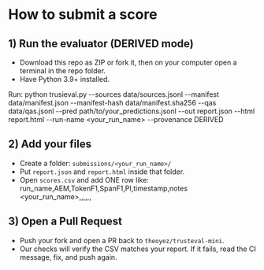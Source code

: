 # How to submit a score

## 1) Run the evaluator (DERIVED mode)
- Download this repo as ZIP or fork it, then on your computer open a terminal in the repo folder.
- Have Python 3.9+ installed.

Run:
python trusieval.py
--sources data/sources.jsonl
--manifest data/manifest.json
--manifest-hash data/manifest.sha256
--qas data/qas.jsonl
--pred path/to/your_predictions.jsonl
--out report.json --html report.html
--run-name <your_run_name> --provenance DERIVED

## 2) Add your files
- Create a folder: `submissions/<your_run_name>/`
- Put `report.json` and `report.html` inside that folder.
- Open `scores.csv` and add ONE row like:
run_name,AEM,TokenF1,SpanF1,PI,timestamp,notes
<your_run_name>,<AEM>,<TokenF1>,<SpanF1>,<PI>,<YYYY-MM-DD>,<short note>

## 3) Open a Pull Request
- Push your fork and open a PR back to `theoyez/trusteval-mini`.
- Our checks will verify the CSV matches your report. If it fails, read the CI message, fix, and push again.
